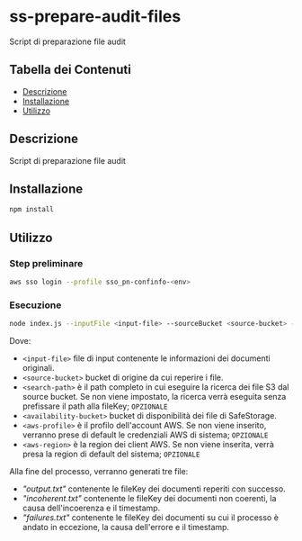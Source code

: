 # ss-prepare-audit-files

Script di preparazione file audit

## Tabella dei Contenuti

- [Descrizione](#descrizione)
- [Installazione](#installazione)
- [Utilizzo](#utilizzo)

## Descrizione

Script di preparazione file audit

## Installazione

```bash
npm install
```

## Utilizzo

### Step preliminare

```bash
aws sso login --profile sso_pn-confinfo-<env>
```

### Esecuzione

```bash
node index.js --inputFile <input-file> --sourceBucket <source-bucket> --searchPath <search-path> --availabilityBucket <availability-bucket> --awsProfile <aws-profile> --awsRegion <aws-region>
```

Dove:

- `<input-file>` file di input contenente le informazioni dei documenti originali.
- `<source-bucket>` bucket di origine da cui reperire i file.
- `<search-path>` è il path completo in cui eseguire la ricerca dei file S3 dal source bucket. Se non viene impostato, la ricerca verrà eseguita senza prefissare il path alla fileKey; `OPZIONALE`
- `<availability-bucket>` bucket di disponibilità dei file di SafeStorage.
- `<aws-profile>` è il profilo dell'account AWS. Se non viene inserito, verranno prese di default le credenziali AWS di sistema; `OPZIONALE`
- `<aws-region>` è la region dei client AWS. Se non viene inserita, verrà presa la region di default del sistema; `OPZIONALE`

Alla fine del processo, verranno generati tre file:

- _"output.txt"_ contenente le fileKey dei documenti reperiti con successo.
- _"incoherent.txt"_ contenente le fileKey dei documenti non coerenti, la causa dell'incoerenza e il timestamp.
- _"failures.txt"_ contenente le fileKey dei documenti su cui il processo è andato in eccezione, la causa dell'errore e il timestamp.